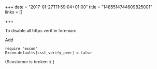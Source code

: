 +++
date = "2017-01-27T11:59:04+01:00"
title = "1485514744609825001"
links = []

+++

To disable all https verif in foreman:

Add
```
require 'excon'
Excon.defaults[:ssl_verify_peer] = false
```

($customer is broken :( )
